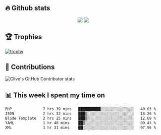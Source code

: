 ## &#128293; Github stats

<!-- GitHub Readme Streak Stats - https://github.com/DenverCoder1/github-readme-streak-stats -->
<p align="center">

<picture>
  <source 
    srcset="https://github-readme-stats.vercel.app/api?username=clivewalkden&count_private=true&show_icons=true&theme=darcula"
    media="(prefers-color-scheme: dark)"
  />
  <source
    srcset="https://github-readme-stats.vercel.app/api?username=clivewalkden&count_private=true&show_icons=true&theme=calm"
    media="(prefers-color-scheme: light), (prefers-color-scheme: no-preference)"
  />
  <img src="https://github-readme-stats.vercel.app/api?username=clivewalkden&count_private=true&show_icons=true&theme=darcula" />
</picture>

<a href="https://git.io/streak-stats" target="_blank">
  <img src="http://github-readme-streak-stats.herokuapp.com?user=clivewalkden&theme=darcula&date_format=j%20M%5B%20Y%5D" />
</a>

</p>

## &#127942; Trophies
[![trophy](https://github-profile-trophy.vercel.app/?username=clivewalkden&theme=onedark)](https://github.com/clivewalkden/github-profile-trophy)

## &#129309; Contributions
![Clive's GitHub Contributor stats](https://github-contributor-stats.vercel.app/api?username=clivewalkden)

## &#128202; This week I spent my time on
<!--START_SECTION:waka-->

```txt
PHP              7 hrs 39 mins   ██████████░░░░░░░░░░░░░░░   40.03 %
JSON             2 hrs 32 mins   ███▒░░░░░░░░░░░░░░░░░░░░░   13.26 %
Blade Template   2 hrs 25 mins   ███▒░░░░░░░░░░░░░░░░░░░░░   12.69 %
YAML             1 hr 48 mins    ██▒░░░░░░░░░░░░░░░░░░░░░░   09.43 %
XML              1 hr 31 mins    ██░░░░░░░░░░░░░░░░░░░░░░░   07.96 %
```

<!--END_SECTION:waka-->
